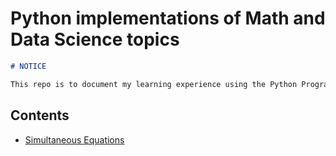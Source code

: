 # Python implementations of Math and Data Science topics

```markdown
# NOTICE

This repo is to document my learning experience using the Python Programming Lanaguage to implement Math and Data Science subjects.
```
## Contents
- [Simultaneous Equations](notebooks\simultaneous-equations\simultaneous-equations.ipynb)
